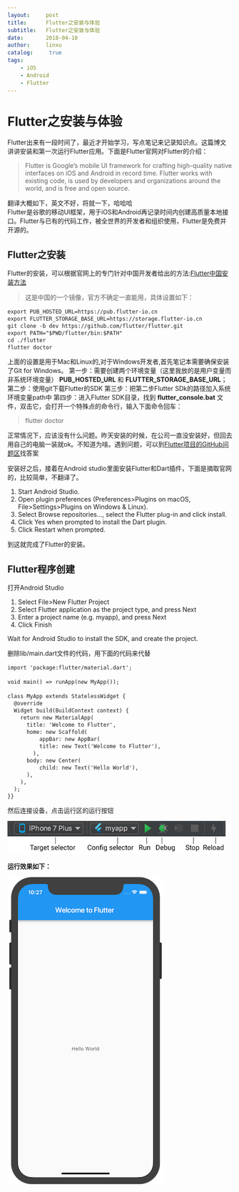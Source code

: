 ```yaml
---
layout:     post
title:      Flutter之安装与体验
subtitle:   Flutter之安装与体验
date:       2018-04-10
author:     linxu
catalog: 	 true
tags:
    - iOS
    - Android
    - Flutter
---
```



# Flutter之安装与体验

Flutter出来有一段时间了，最近才开始学习，写点笔记来记录知识点。这篇博文讲讲安装和第一次运行Flutter应用。下面是Flutter官网对Flutter的介绍：
    
> Flutter is Google’s mobile UI framework for crafting high-quality native interfaces on iOS and Android in record time. Flutter works with existing code, is used by developers and organizations around the world, and is free and open source.

   翻译大概如下，英文不好，将就一下，哈哈哈<br />
   Flutter是谷歌的移动UI框架，用于iOS和Android再记录时间内创建高质量本地接口。Flutter与已有的代码工作，被全世界的开发者和组织使用，Flutter是免费并开源的。

## Flutter之安装

Flutter的安装，可以根据官网上的专门针对中国开发者给出的方法:[Flutter中国安装方法](https://github.com/flutter/flutter/wiki/Using-Flutter-in-China)


> 这是中国的一个镜像，官方不确定一直能用，具体设置如下：
>   
    export PUB_HOSTED_URL=https://pub.flutter-io.cn
    export FLUTTER_STORAGE_BASE_URL=https://storage.flutter-io.cn
    git clone -b dev https://github.com/flutter/flutter.git
    export PATH="$PWD/flutter/bin:$PATH"
    cd ./flutter
    flutter doctor

上面的设置是用于Mac和Linux的,对于Windows开发者,首先笔记本需要确保安装了Git for Windows。
第一步：需要创建两个环境变量（这里我放的是用户变量而非系统环境变量） **PUB_HOSTED_URL** 和 **FLUTTER_STORAGE_BASE_URL**；
第二步：使用git下载Flutter的SDK
第三步：把第二步Flutter SDk的路径加入系统环境变量path中
第四步：进入Flutter SDK目录，找到 **flutter_console.bat** 文件，双击它，会打开一个特殊点的命令行，输入下面命令回车：
> flutter doctor

正常情况下，应该没有什么问题。昨天安装的时候，在公司一直没安装好，但回去用自己的电脑一装就ok。不知道为啥。遇到问题，可以到[Flutter项目的GitHub问题区](https://github.com/flutter/flutter/issues/16332)找答案<br />

安装好之后，接着在Android studio里面安装Flutter和Dart插件，下面是摘取官网的，比较简单，不翻译了。

>
1. Start Android Studio.
2. Open plugin preferences (Preferences>Plugins on macOS, File>Settings>Plugins on Windows & Linux).
3. Select Browse repositories…, select the Flutter plug-in and click install.
4. Click Yes when prompted to install the Dart plugin.
5. Click Restart when prompted.

到这就完成了Flutter的安装。

## Flutter程序创建

 打开Android Studio

1. Select File>New Flutter Project
2. Select Flutter application as the project type, and press Next
3. Enter a project name (e.g. myapp), and press Next
4. Click Finish

Wait for Android Studio to install the SDK, and create the project.
 
 删除lib/main.dart文件的代码，用下面的代码来代替
 
 >
    import 'package:flutter/material.dart';

    void main() => runApp(new MyApp());

    class MyApp extends StatelessWidget {
      @override
      Widget build(BuildContext context) {
        return new MaterialApp(
          title: 'Welcome to Flutter',
          home: new Scaffold(
              appBar: new AppBar(
              title: new Text('Welcome to Flutter'),
            ),
          body: new Center(
              child: new Text('Hello World'),
          ),
        ),
      );
    }}
 
 
 然后连接设备，点击运行区的运行按钮
 
![](./img/main-toolbar.png '运行区')


**运行效果如下：**

![](./img/hello-world-screenshot.png '运行效果')

